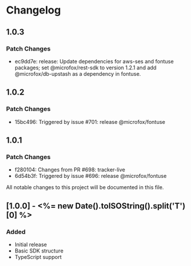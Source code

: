 # Changelog

## 1.0.3

### Patch Changes

- ec9dd7e: release: Update dependencies for aws-ses and fontuse packages; set @microfox/rest-sdk to version 1.2.1 and add @microfox/db-upstash as a dependency in fontuse.

## 1.0.2

### Patch Changes

- 15bc496: Triggered by issue #701: release @microfox/fontuse

## 1.0.1

### Patch Changes

- f280104: Changes from PR #698: tracker-live
- 6d54b3f: Triggered by issue #696: release @microfox/fontuse

All notable changes to this project will be documented in this file.

## [1.0.0] - <%= new Date().toISOString().split('T')[0] %>

### Added

- Initial release
- Basic SDK structure
- TypeScript support

<!-- Add your changes here using this format:

## [1.1.0] - YYYY-MM-DD

### Added
- New feature

### Changed
- Updated feature

### Fixed
- Bug fix

### Removed
- Deprecated feature
-->
